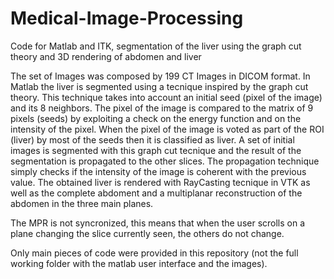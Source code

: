 # Medical-Image-Processing
Code for Matlab and ITK, segmentation of the liver using the graph cut theory and 3D rendering of abdomen and liver

The set of Images was composed by 199 CT Images in DICOM format.
In Matlab the liver is segmented using a tecnique inspired by the graph cut theory.
This technique takes into account an initial seed (pixel of the image) and its 8 neighbors.
The pixel of the image is compared to the matrix of 9 pixels (seeds) by exploiting a check on the energy function and on the intensity of the pixel. When the pixel of the image is voted as part of the ROI (liver) by most of the seeds then it is classified as liver.
A set of initial images is segmented with this graph cut tecnique and the result of the segmentation is propagated to the other slices.
The propagation technique simply checks if the intensity of the image is coherent with the previous value.
The obtained liver is rendered with RayCasting tecnique in VTK as well as the complete abdoment and a multiplanar reconstruction of the abdomen in the three main planes.

The MPR is not syncronized, this means that when the user scrolls on a plane changing the slice currently seen, the others do not change.

Only main pieces of code were provided in this repository (not the full working folder with the matlab user interface and the images).
